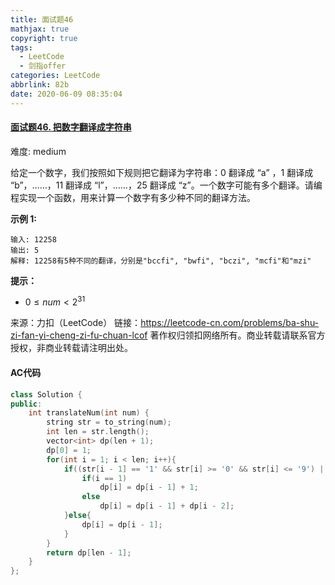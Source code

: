 ```yaml
---
title: 面试题46
mathjax: true
copyright: true
tags:
  - LeetCode
  - 剑指offer
categories: LeetCode
abbrlink: 82b
date: 2020-06-09 08:35:04
---
```


#### [面试题46. 把数字翻译成字符串](https://leetcode-cn.com/problems/ba-shu-zi-fan-yi-cheng-zi-fu-chuan-lcof/)

难度: medium

给定一个数字，我们按照如下规则把它翻译为字符串：0 翻译成 “a” ，1 翻译成 “b”，……，11 翻译成 “l”，……，25 翻译成 “z”。一个数字可能有多个翻译。请编程实现一个函数，用来计算一个数字有多少种不同的翻译方法。

**示例 1:**

```
输入: 12258
输出: 5
解释: 12258有5种不同的翻译，分别是"bccfi", "bwfi", "bczi", "mcfi"和"mzi"
```

**提示：**

- $0 \leq num < 2^{31}$

<!--more-->

来源：力扣（LeetCode）
链接：https://leetcode-cn.com/problems/ba-shu-zi-fan-yi-cheng-zi-fu-chuan-lcof
著作权归领扣网络所有。商业转载请联系官方授权，非商业转载请注明出处。

#### AC代码

```c++
class Solution {
public:
    int translateNum(int num) {
        string str = to_string(num);
        int len = str.length();
        vector<int> dp(len + 1);
        dp[0] = 1;
        for(int i = 1; i < len; i++){
            if((str[i - 1] == '1' && str[i] >= '0' && str[i] <= '9') || (str[i - 1] == '2' && str[i] >= '0' && str[i] <= '5')){
                if(i == 1)
                    dp[i] = dp[i - 1] + 1;
                else    
                    dp[i] = dp[i - 1] + dp[i - 2];
            }else{
                dp[i] = dp[i - 1];
            }
        }
        return dp[len - 1];
    }
};
```

